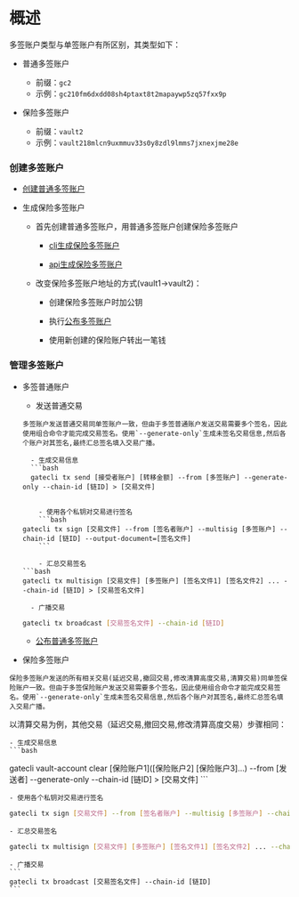 # 概述

多签账户类型与单签账户有所区别，其类型如下：

- 普通多签账户
	- 前缀：`gc2`
	- 示例：`gc210fm6dxdd08sh4ptaxt8t2mapaywp5zq57fxx9p`

- 保险多签账户
  - 前缀：`vault2`
  - 示例：`vault218mlcn9uxmmuv33s0y8zdl9lmms7jxnexjme28e`

### 创建多签账户

- [创建普通多签账户](./cli/account.md)

- 生成保险多签账户
	-  首先创建普通多签账户，用普通多签账户创建保险多签账户

		- [cli生成保险多签账户](./cli/vault-account.md)

		- [api生成保险多签账户](./API/vault-account.md)
	
	- 改变保险多签账户地址的方式(vault1->vault2)：
		- 创建保险多签账户时加公钥

		- 执行[公布多签账户](./cli/account.md)

		- 使用新创建的保险账户转出一笔钱

### 管理多签账户
- 多签普通账户
	- 发送普通交易
	```
	多签账户发送普通交易同单签账户一致，但由于多签普通账户发送交易需要多个签名，因此使用组合命令才能完成交易签名。使用`--generate-only`生成未签名交易信息,然后各个账户对其签名,最终汇总签名填入交易广播。
	```
		- 生成交易信息  
		```bash
		gatecli tx send [接受者账户] [转移金额] --from [多签账户] --generate-only --chain-id [链ID] > [交易文件]
	```
	
		- 使用各个私钥对交易进行签名  
		```bash
	gatecli tx sign [交易文件] --from [签名者账户] --multisig [多签账户] --chain-id [链ID] --output-document=[签名文件]
		```
		
		- 汇总交易签名  
	```bash
	gatecli tx multisign [交易文件] [多签账户] [签名文件1] [签名文件2] ... --chain-id [链ID] > [交易签名文件]
	```
	
		- 广播交易  
 	```bash
	gatecli tx broadcast [交易签名文件] --chain-id [链ID]
	```
	
	- [公布普通多签账户](./cli/account.md)

- 保险多签账户
```
保险多签账户发送的所有相关交易(延迟交易,撤回交易,修改清算高度交易,清算交易)同单签保险账户一致。但由于多签保险账户发送交易需要多个签名，因此使用组合命令才能完成交易签名。使用`--generate-only`生成未签名交易信息,然后各个账户对其签名,最终汇总签名填入交易广播。
```
以清算交易为例，其他交易（延迟交易,撤回交易,修改清算高度交易）步骤相同：

	- 生成交易信息
	```bash
gatecli vault-account clear [保险账户1]([保险账户2] [保险账户3]...) --from [发送者] --generate-only --chain-id [链ID] > [交易文件]
	```
	
	- 使用各个私钥对交易进行签名
```bash
gatecli tx sign [交易文件] --from [签名者账户] --multisig [多签账户] --chain-id [链ID] --output-document=[签名文件]
```

	- 汇总交易签名
```bash
gatecli tx multisign [交易文件] [多签账户] [签名文件1] [签名文件2] ... --chain-id [链ID] > [交易签名文件]
```

	- 广播交易
	```
	gatecli tx broadcast [交易签名文件] --chain-id [链ID]
	```
	
	
